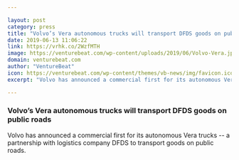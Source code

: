 ```yaml
---

layout: post
category: press
title: "Volvo’s Vera autonomous trucks will transport DFDS goods on public roads"
date: 2019-06-13 11:06:22
link: https://vrhk.co/2WzfMTH
image: https://venturebeat.com/wp-content/uploads/2019/06/Volvo-Vera.jpg?w=1200&strip=all
domain: venturebeat.com
author: "VentureBeat"
icon: https://venturebeat.com/wp-content/themes/vb-news/img/favicon.ico
excerpt: "Volvo has announced a commercial first for its autonomous Vera trucks -- a partnership with logistics company DFDS to transport goods on public roads."

---
```


### Volvo’s Vera autonomous trucks will transport DFDS goods on public roads

Volvo has announced a commercial first for its autonomous Vera trucks -- a partnership with logistics company DFDS to transport goods on public roads.